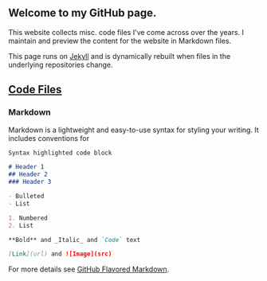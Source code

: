 ## Welcome to my GitHub page.

This website collects misc. code files I've come across over the years.  I maintain and preview the content for the website in Markdown files.

This page runs on [Jekyll](https://jekyllrb.com/) and is dynamically rebuilt when files in the underlying repositories change.

## [Code Files](https://github.com/joshuakevinjones/Code_Files)

### Markdown

Markdown is a lightweight and easy-to-use syntax for styling your writing. It includes conventions for

```markdown
Syntax highlighted code block

# Header 1
## Header 2
### Header 3

- Bulleted
- List

1. Numbered
2. List

**Bold** and _Italic_ and `Code` text

[Link](url) and ![Image](src)
```

For more details see [GitHub Flavored Markdown](https://guides.github.com/features/mastering-markdown/).
